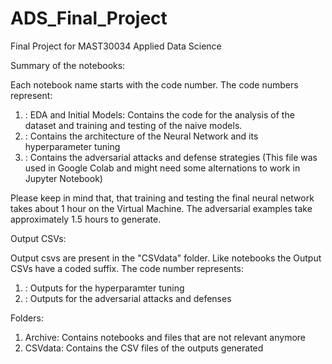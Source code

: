 # ADS_Final_Project
Final Project for MAST30034 Applied Data Science

Summary of the notebooks:

Each notebook name starts with the code number. The code numbers represent:
1. : EDA and Initial Models: Contains the code for the analysis of the dataset and training and testing of the naive models. 
2. : Contains the architecture of the Neural Network and its hyperparameter tuning
3. : Contains the adversarial attacks and defense strategies 
(This file was used in Google Colab and might need some alternations to work in Jupyter Notebook)

Please keep in mind that, that training and testing the final neural network takes about 1 hour on the Virtual Machine. The adversarial examples take approximately 1.5 hours to generate. 

Output CSVs:

Output csvs are present in the "CSVdata" folder. Like notebooks the Output CSVs have a coded suffix. The code number represents:
1. : Outputs for the hyperparamter tuning
2. : Outputs for the adversarial attacks and defenses

Folders:
1. Archive: Contains notebooks and files that are not relevant anymore
2. CSVdata: Contains the CSV files of the outputs generated
